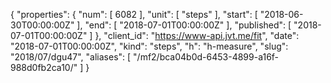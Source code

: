 {
  "properties": {
    "num": [
      6082
    ],
    "unit": [
      "steps"
    ],
    "start": [
      "2018-06-30T00:00:00Z"
    ],
    "end": [
      "2018-07-01T00:00:00Z"
    ],
    "published": [
      "2018-07-01T00:00:00Z"
    ]
  },
  "client_id": "https://www-api.jvt.me/fit",
  "date": "2018-07-01T00:00:00Z",
  "kind": "steps",
  "h": "h-measure",
  "slug": "2018/07/dgu47",
  "aliases": [
    "/mf2/bca04b0d-6453-4899-a16f-988d0fb2ca10/"
  ]
}
